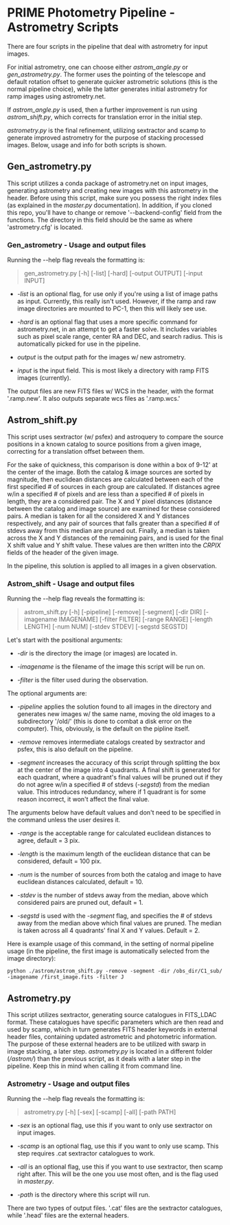 # PRIME Photometry Pipeline - Astrometry Scripts

There are four scripts in the pipeline that deal with astrometry for input images.  

For initial astrometry, one can choose either _astrom_angle.py_ or _gen_astrometry.py_.  The former uses the pointing of the telescope and default rotation offset to generate quicker astrometric solutions (this is the normal pipeline choice), while the latter generates initial astrometry for ramp images using astrometry.net.  

If _astrom_angle.py_ is used, then a further improvement is run using _astrom_shift.py_, which corrects for translation error in the initial step.

_astrometry.py_ is the final refinement, utilizing sextractor and scamp to generate improved astrometry for the purpose of stacking processed images.  Below, usage and info for both scripts is shown.

## Gen_astrometry.py 

This script utilizes a conda package of astrometry.net on input images, generating astrometry and creating new images with this astrometry in the header.  Before using this script, make sure you possess the right index files (as explained in the _master.py_ documentation).  In addition, if you cloned this repo, you'll have to change or remove '--backend-config' field from the functions.  The directory in this field should be the same as where 'astrometry.cfg' is located.  

### Gen_astrometry - Usage and output files

Running the --help flag reveals the formatting is:

> gen_astrometry.py [-h] [-list] [-hard] [-output OUTPUT] [-input INPUT]

- _-list_ is an optional flag, for use only if you're using a list of image paths as input.  Currently, this really isn't used.  However, if the ramp and raw image directories are mounted to PC-1, then this will likely see use.

- _-hard_ is an optional flag that uses a more specific command for astrometry.net, in an attempt to get a faster solve.  It includes variables such as pixel scale range, center RA and DEC, and search radius.  This is automatically picked for use in the pipeline.

- _output_ is the output path for the images w/ new astrometry.  

- _input_ is the input field.  This is most likely a directory with ramp FITS images (currently).    

The output files are new FITS files w/ WCS in the header, with the format '.ramp.new'.  It also outputs separate wcs files as '.ramp.wcs.'

## Astrom_shift.py

This script uses sextractor (w/ psfex) and astroquery to compare the source positions in a known catalog to source positions from a given image, correcting for a translation offset between them.  

For the sake of quickness, this comparison is done within a box of 9-12' at the center of the image.  Both the catalog & image sources are sorted by magnitude, then euclidean distances are calculated between each of the first specified # of sources in each group are calculated.  If distances agree w/in a specified # of pixels and are less than a specified # of pixels in length, they are a considered pair.  The X and Y pixel distances (distance between the catalog and image source) are examined for these considered pairs.  A median is taken for all the considered X and Y distances respectively, and any pair of sources that falls greater than a specified # of stdevs away from this median are pruned out.  Finally, a median is taken across the X and Y distances of the remaining pairs, and is used for the final X shift value and Y shift value.  These values are then written into the _CRPIX_ fields of the header of the given image.  

In the pipeline, this solution is applied to all images in a given observation.

### Astrom_shift - Usage and output files

Running the --help flag reveals the formatting is: 

> astrom_shift.py [-h] [-pipeline] [-remove] [-segment] [-dir DIR] [-imagename IMAGENAME] [-filter FILTER] [-range RANGE] [-length LENGTH] [-num NUM] [-stdev STDEV] [-segstd SEGSTD]

Let's start with the positional arguments:

- _-dir_ is the directory the image (or images) are located in.

- _-imagename_ is the filename of the image this script will be run on.

- _-filter_ is the filter used during the observation.

The optional arguments are:

- _-pipeline_ applies the solution found to all images in the directory and generates new images w/ the same name, moving the old images to a subdirectory '/old/' (this is done to combat a disk error on the computer).  This, obviously, is the default on the pipline itself.

- _-remove_ removes intermediate catalogs created by sextractor and psfex, this is also default on the pipeline.

- _-segment_ increases the accuracy of this script through splitting the box at the center of the image into 4 quadrants.  A final shift is generated for each quadrant, where a quadrant's final values will be pruned out if they do not agree w/in a specified # of stdevs (_-segstd_) from the median value.  This introduces redundancy, where if 1 quadrant is for some reason incorrect, it won't affect the final value.

The arguments below have default values and don't need to be specified in the command unless the user desires it.

- _-range_ is the acceptable range for calculated euclidean distances to agree, default = 3 pix.

- _-length_ is the maximum length of the euclidean distance that can be considered, default = 100 pix.

- _-num_ is the number of sources from both the catalog and image to have euclidean distances calculated, default = 10.

- _-stdev_ is the number of stdevs away from the median, above which considered pairs are pruned out, default = 1.

- _-segstd_ is used with the _-segment_ flag, and specifies the # of stdevs away from the median above which final values are pruned.  The median is taken across all 4 quadrants' final X and Y values.  Default = 2.

Here is example usage of this command, in the setting of normal pipeline usage (in the pipeline, the first image is automatically selected from the image directory):

    python ./astrom/astrom_shift.py -remove -segment -dir /obs_dir/C1_sub/ -imagename /first_image.fits -filter J


## Astrometry.py

This script utilizes sextractor, generating source catalogues in FITS_LDAC format.  These catalogues have specific parameters which are then read and used by scamp, which in turn generates FITS header keywords in external header files, containing updated astrometric and photometric information.  The purpose of these external headers are to be utilized with swarp in image stacking, a later step.  _astrometry.py_ is located in a different folder (_/astrom/_) than the previous script, as it deals with a later step in the pipeline.  Keep this in mind when calling it from command line.

### Astrometry - Usage and output files

Running the --help flag reveals the formatting is:

> astrometry.py [-h] [-sex] [-scamp] [-all] [-path PATH]

- _-sex_ is an optional flag, use this if you want to only use sextractor on input images.

- _-scamp_ is an optional flag, use this if you want to only use scamp.  This step requires .cat sextractor catalogues to work.

- _-all_ is an optional flag, use this if you want to use sextractor, then scamp right after.  This will be the one you use most often, and is the flag used in _master.py_.

- _-path_ is the directory where this script will run.

There are two types of output files.  '.cat' files are the sextractor catalogues, while '.head' files are the external headers.
